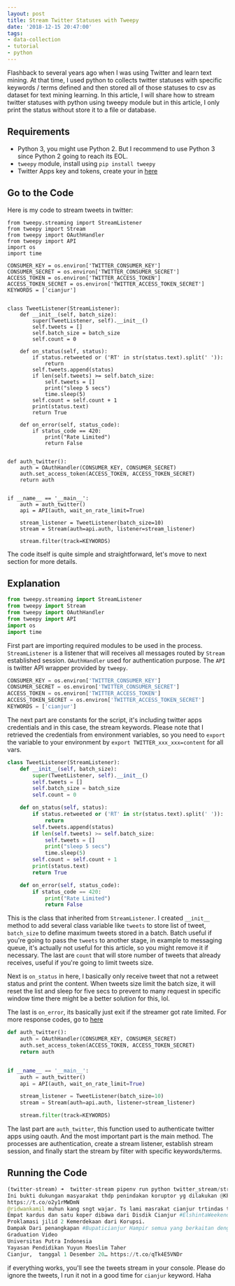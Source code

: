```yaml
---
layout: post
title: Stream Twitter Statuses with Tweepy 
date: '2018-12-15 20:47:00'
tags:
- data-collection
- tutorial
- python
---
```


Flashback to several years ago when I was using Twitter and learn text mining. At that time, I used python
 to collects twitter statuses with specific keywords / terms defined and then stored all of those statuses
to csv as dataset for text mining learning. In this article, I will share how to stream twitter statuses
with python using tweepy module but in this article, I only print the status without store it to a file or 
database.

## Requirements

- Python 3, you might use Python 2. But I recommend to use Python 3 since Python 2 going to reach its EOL.
- `tweepy` module, install using `pip install tweepy`
- Twitter Apps key and tokens, create your in [here](https://developer.twitter.com/en/apps)

## Go to the Code
Here is my code to stream tweets in twitter:
```pthon
from tweepy.streaming import StreamListener
from tweepy import Stream
from tweepy import OAuthHandler
from tweepy import API
import os
import time

CONSUMER_KEY = os.environ['TWITTER_CONSUMER_KEY']
CONSUMER_SECRET = os.environ['TWITTER_CONSUMER_SECRET']
ACCESS_TOKEN = os.environ['TWITTER_ACCESS_TOKEN']
ACCESS_TOKEN_SECRET = os.environ['TWITTER_ACCESS_TOKEN_SECRET']
KEYWORDS = ['cianjur']


class TweetListener(StreamListener):
    def __init__(self, batch_size):
        super(TweetListener, self).__init__()
        self.tweets = []
        self.batch_size = batch_size
        self.count = 0

    def on_status(self, status):
        if status.retweeted or ('RT' in str(status.text).split(' ')):
            return
        self.tweets.append(status)
        if len(self.tweets) >= self.batch_size:
            self.tweets = []
            print("sleep 5 secs")
            time.sleep(5)
        self.count = self.count + 1
        print(status.text)
        return True

    def on_error(self, status_code):
        if status_code == 420:
            print("Rate Limited")
            return False


def auth_twitter():
    auth = OAuthHandler(CONSUMER_KEY, CONSUMER_SECRET)
    auth.set_access_token(ACCESS_TOKEN, ACCESS_TOKEN_SECRET)
    return auth


if __name__ == '__main__':
    auth = auth_twitter()
    api = API(auth, wait_on_rate_limit=True)

    stream_listener = TweetListener(batch_size=10)
    stream = Stream(auth=api.auth, listener=stream_listener)

    stream.filter(track=KEYWORDS)
```
The code itself is quite simple and straightforward, let's move to next section for more
details.

## Explanation
```python
from tweepy.streaming import StreamListener
from tweepy import Stream
from tweepy import OAuthHandler
from tweepy import API
import os
import time
```
First part are importing required modules to be used in the process. `StreamListener` is a listener that will
receives all messages routed by `Stream` established session. `OAuthHandler` used for authentication purpose.
The `API` is twitter API wrapper provided by `tweepy`.

```python
CONSUMER_KEY = os.environ['TWITTER_CONSUMER_KEY']
CONSUMER_SECRET = os.environ['TWITTER_CONSUMER_SECRET']
ACCESS_TOKEN = os.environ['TWITTER_ACCESS_TOKEN']
ACCESS_TOKEN_SECRET = os.environ['TWITTER_ACCESS_TOKEN_SECRET']
KEYWORDS = ['cianjur']
```

The next part are constants for the script, it's including twitter apps credentials and in this case, the stream
keywords. Please note that I retrieved the credentials from environment variables, so you need to `export` the variable
to your environment by `export TWITTER_xxx_xxx=content` for all vars.

```python
class TweetListener(StreamListener):
    def __init__(self, batch_size):
        super(TweetListener, self).__init__()
        self.tweets = []
        self.batch_size = batch_size
        self.count = 0

    def on_status(self, status):
        if status.retweeted or ('RT' in str(status.text).split(' ')):
            return
        self.tweets.append(status)
        if len(self.tweets) >= self.batch_size:
            self.tweets = []
            print("sleep 5 secs")
            time.sleep(5)
        self.count = self.count + 1
        print(status.text)
        return True

    def on_error(self, status_code):
        if status_code == 420:
            print("Rate Limited")
            return False
```

This is the class that inherited from `StreamListener`. I created `__init__` method to add several class variable like
`tweets` to store list of tweet, `batch_size` to define maximum tweets stored in a batch. Batch useful if you're going 
to pass the `tweets` to another stage, in example to messaging queue, it's actually not useful for this article, so you
might remove it if necessary. The last are `count` that will store number of tweets that already receives, useful if 
you're going to limit tweets size.

Next is `on_status` in here, I basically only receive tweet that not a retweet status and print the content. 
When tweets size limit the batch size, it will reset the list and sleep for five secs to prevent to many request in 
specific window time there might be a better solution for this, lol.

The last is `on_error`, its basically just exit if the streamer got rate limited. For more response codes, go to 
[here](https://developer.twitter.com/en/docs/basics/response-codes.html)

```python
def auth_twitter():
    auth = OAuthHandler(CONSUMER_KEY, CONSUMER_SECRET)
    auth.set_access_token(ACCESS_TOKEN, ACCESS_TOKEN_SECRET)
    return auth


if __name__ == '__main__':
    auth = auth_twitter()
    api = API(auth, wait_on_rate_limit=True)

    stream_listener = TweetListener(batch_size=10)
    stream = Stream(auth=api.auth, listener=stream_listener)

    stream.filter(track=KEYWORDS)
```
The last part are `auth_twitter`, this function used to authenticate twitter apps using oauth. And the
most important part is the main method. The processes are authentication, create a stream listener, establish stream 
session, and finally start the stream by filter with specific keywords/terms.

## Running the Code
```python
(twitter-stream) ➜  twitter-stream pipenv run python twitter_stream/stream.py
Ini bukti dukungan masyarakat thdp penindakan koruptor yg dilakukan @KPK_RI. Maju terus KPK, rakyat mendukungmu.
https://t.co/o2y1rMWDmN
@ridwankamil muhun kang sngt wajar. Ts lami masrakat cianjur trtindas ti jmn p cecep tp t walakaya, alhamdulillaah ihdinassirootol-mustaqiim
Empat kardus dan satu koper dibawa dari Disdik Cianjur #ElshintaWeekend https://t.co/dX9BRJsmkI
Proklamasi jilid 2 Kemerdekaan dari Korupsi.
Dampak Dari penangkapan #Bupaticianjur Hampir semua yang berkaitan dengan "Cianjur Jago" dirusak " bingung akutu :( https://t.co/gqRLDmsN6H
Graduation Video
Universitas Putra Indonesia
Yayasan Pendidikan Yuyun Moeslim Taher
Cianjur,  tanggal 1 Desember 20… https://t.co/qTk4E5VNDr
```
if everything works, you'll see the tweets stream in your console. Please do ignore the tweets, I run it not in a good 
time for `cianjur` keyword. Haha